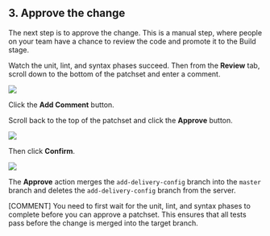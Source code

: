 ## 3. Approve the change

The next step is to approve the change. This is a manual step, where people on your team have a chance to review the code and promote it to the Build stage.

Watch the unit, lint, and syntax phases succeed. Then from the **Review** tab, scroll down to the bottom of the patchset and enter a comment.

![](delivery/delivery-init-add-comment.png)

Click the **Add Comment** button.

Scroll back to the top of the patchset and click the **Approve** button.

![](delivery/delivery-init-approve.png)

Then click **Confirm**.

![](delivery/delivery-init-approve-modal.png)

The **Approve** action merges the `add-delivery-config` branch into the `master` branch and deletes the `add-delivery-config` branch from the server.

[COMMENT] You need to first wait for the unit, lint, and syntax phases to complete before you can approve a patchset. This ensures that all tests pass before the change is merged into the target branch.
